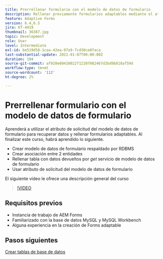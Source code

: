 ```yaml
---
title: Prerrellenar formulario con el modelo de datos de formulario
description: Rellenar previamente formularios adaptables mediante el atributo de solicitud del modelo de datos de formulario
feature: Adaptive Forms
version: 6.4,6.5
jira: KT-4419
thumbnail: 36387.jpg
topic: Development
role: User
level: Intermediate
exl-id: be519d58-1caa-42ea-97a9-7cd38ce8faca
last-substantial-update: 2021-01-07T00:00:00Z
duration: 194
source-git-commit: af928e60410022f12207082467d3bd9b818af59d
workflow-type: tm+mt
source-wordcount: '112'
ht-degree: 2%

---
```


# Prerrellenar formulario con el modelo de datos de formulario

Aprenderá a utilizar el atributo de solicitud del modelo de datos de formulario para recuperar datos y rellenar formularios adaptables.
Al finalizar este curso, habrá aprendido lo siguiente.

* Crear modelo de datos de formulario respaldado por RDBMS
* Crear asociación entre 2 entidades
* Rellenar tabla con datos devueltos por _get_ servicio de modelo de datos de formulario
* Usar atributo de solicitud del modelo de datos de formulario

El siguiente vídeo le ofrece una descripción general del curso
>[!VIDEO](https://video.tv.adobe.com/v/36387?quality=12&learn=on)

## Requisitos previos

* Instancia de trabajo de AEM Forms
* Familiarizado con la base de datos MySQL y MySQL Workbench
* Alguna experiencia en la creación de Forms adaptable

## Pasos siguientes

[Crear tablas de base de datos](./create-database-tables.md)
